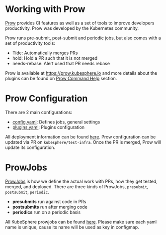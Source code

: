 # Working with Prow

[Prow](https://github.com/kubernetes/test-infra/tree/master/prow) provides CI features as well as a set of tools to improve developers productivity. Prow was developed by the Kubernetes community.

Prow runs pre-submit, post-submit and periodic jobs, but also comes with a set of productivity tools:

- Tide: Automatically merges PRs
- hold: Hold a PR such that it is not merged
- needs-rebase: Alert used that PR needs rebase

Prow is available at https://prow.kubesphere.io and more details about the plugins can be found on [Prow Command Help](https://prow.kubesphere.io/command-help?repo=kubesphere%2Fkubesphere) section.

# Prow Configuration
There are 2 main configurations:
* [config.yaml](https://github.com/kubesphere/test-infra/blob/main/config/prow/config.yaml): Defines jobs, general settings
* [plugins.yaml](https://github.com/kubesphere/test-infra/blob/main/config/prow/plugins.yaml): Plugins configuration

All deployment information can be found [here](https://github.com/kubesphere/test-infra/tree/main/config/prow/cluster).
Prow configuration can be updated via PR on `kubesphere/test-infra`. Once the PR is merged, Prow will update its configuration.

# ProwJobs
[ProwJobs](https://github.com/kubernetes/test-infra/blob/master/prow/jobs.md) is how we define the actual work with PRs, how they get tested, merged, and deployed. There are three kinds of ProwJobs, `presubmit`, `postsubmit`, `periodic`.
- **presubmits** run against code in PRs
- **postsubmits** run after merging code
- **periodics** run on a periodic basis

All KubeSphere prowjobs can be found [here](https://github.com/kubesphere/test-infra/tree/main/config/jobs). Please make sure each yaml name is unique, cause its name will be used as key in configmap.

